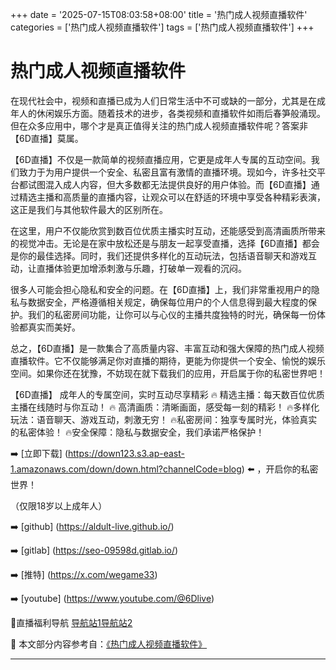 +++
date = '2025-07-15T08:03:58+08:00'
title = '热门成人视频直播软件'
categories = ['热门成人视频直播软件']
tags = ['热门成人视频直播软件']
+++

# 热门成人视频直播软件

在现代社会中，视频和直播已成为人们日常生活中不可或缺的一部分，尤其是在成年人的休闲娱乐方面。随着技术的进步，各类视频和直播软件如雨后春笋般涌现。但在众多应用中，哪个才是真正值得关注的热门成人视频直播软件呢？答案非【6D直播】莫属。

【6D直播】不仅是一款简单的视频直播应用，它更是成年人专属的互动空间。我们致力于为用户提供一个安全、私密且富有激情的直播环境。现如今，许多社交平台都试图混入成人内容，但大多数都无法提供良好的用户体验。而【6D直播】通过精选主播和高质量的直播内容，让观众可以在舒适的环境中享受各种精彩表演，这正是我们与其他软件最大的区别所在。

在这里，用户不仅能欣赏到数百位优质主播实时互动，还能感受到高清画质所带来的视觉冲击。无论是在家中放松还是与朋友一起享受直播，选择【6D直播】都会是你的最佳选择。同时，我们还提供多样化的互动玩法，包括语音聊天和游戏互动，让直播体验更加增添刺激与乐趣，打破单一观看的沉闷。

很多人可能会担心隐私和安全的问题。在【6D直播】上，我们非常重视用户的隐私与数据安全，严格遵循相关规定，确保每位用户的个人信息得到最大程度的保护。我们的私密房间功能，让你可以与心仪的主播共度独特的时光，确保每一份体验都真实而美好。

总之，【6D直播】是一款集合了高质量内容、丰富互动和强大保障的热门成人视频直播软件。它不仅能够满足你对直播的期待，更能为你提供一个安全、愉悦的娱乐空间。如果你还在犹豫，不妨现在就下载我们的应用，开启属于你的私密世界吧！

【6D直播】
成年人的专属空间，实时互动尽享精彩
🔥 精选主播：每天数百位优质主播在线随时与你互动！
🔥 高清画质：清晰画面，感受每一刻的精彩！
🔥多样化玩法：语音聊天、游戏互动，刺激无穷！
🔥私密房间：独享专属时光，体验真实的私密体验！
🔥安全保障：隐私与数据安全，我们承诺严格保护！

➡️ [立即下载] (https://down123.s3.ap-east-1.amazonaws.com/down/down.html?channelCode=blog) ⬅️ ，开启你的私密世界！

（仅限18岁以上成年人）

➡️ [github] (https://aldult-live.github.io/)

➡️ [gitlab] (https://seo-09598d.gitlab.io/)

➡️ [推特] (https://x.com/wegame33)

➡️ [youtube] (https://www.youtube.com/@6Dlive)

🔞直播福利导航   [导航站1](https://webstack-86085a.gitlab.io/)[导航站2](https://onlygit123-2.github.io/)


📘 本文部分内容参考自：[《热门成人视频直播软件》](https://github.com/madouvv/mandou)

---

